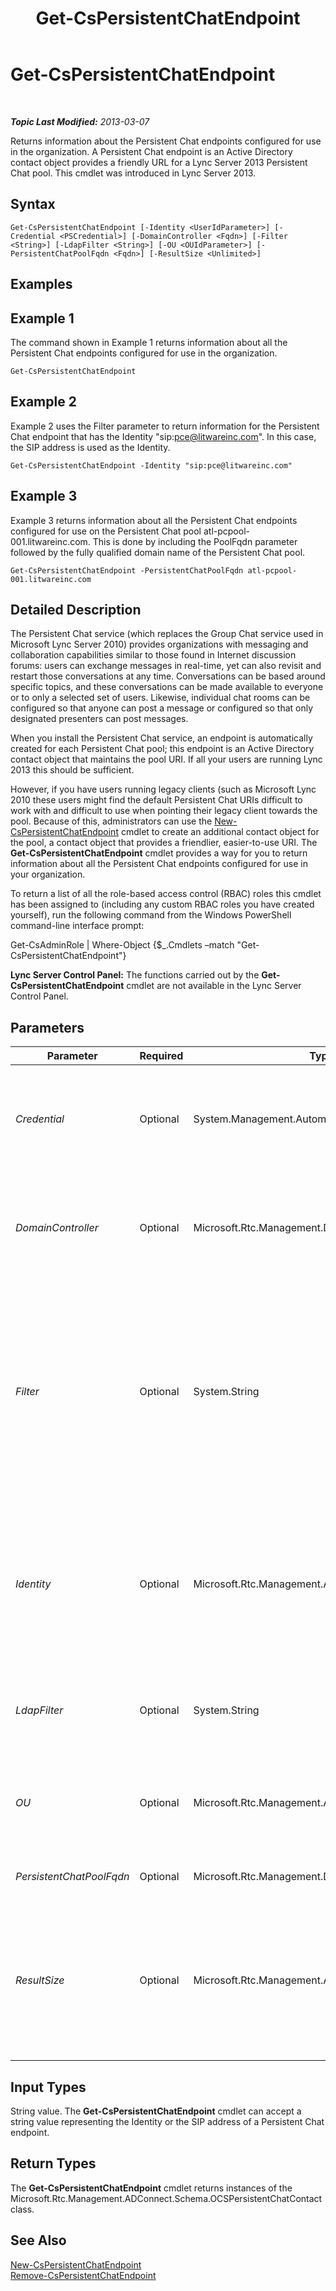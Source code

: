 ﻿---
title: Get-CsPersistentChatEndpoint
TOCTitle: Get-CsPersistentChatEndpoint
ms:assetid: 2c37edd6-6892-4b2d-8586-6f59ab668d4b
ms:mtpsurl: https://technet.microsoft.com/en-us/library/JJ204764(v=OCS.15)
ms:contentKeyID: 48183706
ms.date: 07/23/2014
mtps_version: v=OCS.15
---

<div data-xmlns="http://www.w3.org/1999/xhtml">

<div class="topic" data-xmlns="http://www.w3.org/1999/xhtml" data-msxsl="urn:schemas-microsoft-com:xslt" data-cs="http://msdn.microsoft.com/en-us/">

<div data-asp="http://msdn2.microsoft.com/asp">

# Get-CsPersistentChatEndpoint

</div>

<div id="mainSection">

<div id="mainBody">

<span> </span>

_**Topic Last Modified:** 2013-03-07_

Returns information about the Persistent Chat endpoints configured for use in the organization. A Persistent Chat endpoint is an Active Directory contact object provides a friendly URL for a Lync Server 2013 Persistent Chat pool. This cmdlet was introduced in Lync Server 2013.

<div>

## Syntax

    Get-CsPersistentChatEndpoint [-Identity <UserIdParameter>] [-Credential <PSCredential>] [-DomainController <Fqdn>] [-Filter <String>] [-LdapFilter <String>] [-OU <OUIdParameter>] [-PersistentChatPoolFqdn <Fqdn>] [-ResultSize <Unlimited>]

</div>

<span id="Examples"></span>

<div>

## Examples

<div>

## Example 1

The command shown in Example 1 returns information about all the Persistent Chat endpoints configured for use in the organization.

    Get-CsPersistentChatEndpoint

</div>

<div>

## Example 2

Example 2 uses the Filter parameter to return information for the Persistent Chat endpoint that has the Identity "sip:pce@litwareinc.com". In this case, the SIP address is used as the Identity.

    Get-CsPersistentChatEndpoint -Identity "sip:pce@litwareinc.com"

</div>

<div>

## Example 3

Example 3 returns information about all the Persistent Chat endpoints configured for use on the Persistent Chat pool atl-pcpool-001.litwareinc.com. This is done by including the PoolFqdn parameter followed by the fully qualified domain name of the Persistent Chat pool.

    Get-CsPersistentChatEndpoint -PersistentChatPoolFqdn atl-pcpool-001.litwareinc.com

</div>

</div>

<span id="DetailedDescription"></span>

<div>

## Detailed Description

The Persistent Chat service (which replaces the Group Chat service used in Microsoft Lync Server 2010) provides organizations with messaging and collaboration capabilities similar to those found in Internet discussion forums: users can exchange messages in real-time, yet can also revisit and restart those conversations at any time. Conversations can be based around specific topics, and these conversations can be made available to everyone or to only a selected set of users. Likewise, individual chat rooms can be configured so that anyone can post a message or configured so that only designated presenters can post messages.

When you install the Persistent Chat service, an endpoint is automatically created for each Persistent Chat pool; this endpoint is an Active Directory contact object that maintains the pool URI. If all your users are running Lync 2013 this should be sufficient.

However, if you have users running legacy clients (such as Microsoft Lync 2010 these users might find the default Persistent Chat URIs difficult to work with and difficult to use when pointing their legacy client towards the pool. Because of this, administrators can use the [New-CsPersistentChatEndpoint](new-cspersistentchatendpoint.md) cmdlet to create an additional contact object for the pool, a contact object that provides a friendlier, easier-to-use URI. The **Get-CsPersistentChatEndpoint** cmdlet provides a way for you to return information about all the Persistent Chat endpoints configured for use in your organization.

To return a list of all the role-based access control (RBAC) roles this cmdlet has been assigned to (including any custom RBAC roles you have created yourself), run the following command from the Windows PowerShell command-line interface prompt:

Get-CsAdminRole | Where-Object {$\_.Cmdlets –match "Get-CsPersistentChatEndpoint"}

**Lync Server Control Panel:** The functions carried out by the **Get-CsPersistentChatEndpoint** cmdlet are not available in the Lync Server Control Panel.

</div>

<div>

## Parameters


<table>
<colgroup>
<col style="width: 25%" />
<col style="width: 25%" />
<col style="width: 25%" />
<col style="width: 25%" />
</colgroup>
<thead>
<tr class="header">
<th>Parameter</th>
<th>Required</th>
<th>Type</th>
<th>Description</th>
</tr>
</thead>
<tbody>
<tr class="odd">
<td><p><em>Credential</em></p></td>
<td><p>Optional</p></td>
<td><p>System.Management.Automation.PSCredential</p></td>
<td><p>Enables you to run the <strong>Get-CsPersistentChatEndpoint</strong> cmdlet under alternate credentials. This might be required if the account you used to log on to Windows does not have the necessary privileges required to work with user objects.</p>
<p>To use the Credential parameter you must first create a PSCredential object by using the <strong>Get-Credential</strong> cmdlet.</p></td>
</tr>
<tr class="even">
<td><p><em>DomainController</em></p></td>
<td><p>Optional</p></td>
<td><p>Microsoft.Rtc.Management.Deploy.Fqdn</p></td>
<td><p>Enables you to connect to the specified domain controller in order to retrieve user information. To connect to a particular domain controller, include the DomainController parameter followed by the fully qualified domain name (FQDN). For example:</p>
<p>-DomainController &quot;atl-dc-001.litwareinc.com&quot;</p></td>
</tr>
<tr class="odd">
<td><p><em>Filter</em></p></td>
<td><p>Optional</p></td>
<td><p>System.String</p></td>
<td><p>Enables you to limit the returned data by filtering on Lync Server-specific attributes. For example, you can limit returned data to Persistent Chat endpoints that have been assigned a specific voice policy, or endpoints have not been assigned a specific voice policy.</p>
<p>The Filter parameter uses the same Windows PowerShell filtering syntax that is used by the <strong>Where-Object</strong> cmdlet. For example, a filter that returns only endpoints that have been assigned a per-user conferencing policy would look like this, with ConferencingPolicy representing the Active Directory attribute, -ne representing the comparison operator (not equal to), and $Null (a built-in Windows PowerShell variable) representing the filter value:</p>
<p>-Filter {ConferencingPolicy -ne $Null}</p></td>
</tr>
<tr class="even">
<td><p><em>Identity</em></p></td>
<td><p>Optional</p></td>
<td><p>Microsoft.Rtc.Management.AD.UserIdParameter</p></td>
<td><p>Unique identifier for the Persistent Chat endpoint to be returned. Endpoint Identities are typically specified using the endpoint's SIP address or display name; for example:</p>
<p>-Identity &quot;sip:pcEndpoint1@litwareinc.com&quot;</p>
<p>However, you can also use the full Identity of the endpoint; for example:</p>
<p>-Identity &quot;CN={33e5014b-dcba-46b5-9bf7-48f4d5fca69d}, CN=Application Contacts,CN=RTC Service,CN=Services,CN=Configuration,DC=litwareinc,DC=com&quot;</p></td>
</tr>
<tr class="odd">
<td><p><em>LdapFilter</em></p></td>
<td><p>Optional</p></td>
<td><p>System.String</p></td>
<td><p>Enables you to limit the returned data by filtering on generic Active Directory attributes (that is, attributes that are not specific to Lync Server). Because Persistent Chat endpoints have very few non-Lync Server attributes this parameter is of minimal value.</p></td>
</tr>
<tr class="even">
<td><p><em>OU</em></p></td>
<td><p>Optional</p></td>
<td><p>Microsoft.Rtc.Management.AD.OUIdParameter</p></td>
<td><p>Enables you to return information about user accounts in a specific organizational unit (OU) or container. Because new Persistent Chat endpoints are all created in the same Active Directory container (ApplicationContacts/RTC Service/Services/Configuration) this parameter is of minimal value.</p></td>
</tr>
<tr class="odd">
<td><p><em>PersistentChatPoolFqdn</em></p></td>
<td><p>Optional</p></td>
<td><p>Microsoft.Rtc.Management.Deploy.Fqdn</p></td>
<td><p>Fully qualified domain name of the Persistent Chat pool associated with the Persistent Chat endpoint.</p></td>
</tr>
<tr class="even">
<td><p><em>ResultSize</em></p></td>
<td><p>Optional</p></td>
<td><p>Microsoft.Rtc.Management.ADConnect.Core.Unlimited</p></td>
<td><p>Enables you to limit the number of records returned by the cmdlet. For example, to return seven contacts (regardless of the number of users that are in your forest) include the ResultSize parameter and set the parameter value to 7. Note that there is no way to guarantee which seven users will be returned.</p>
<p>The result size can be set to any whole number between 0 and 2147483647, inclusive. If set to 0 the command will run, but no data will be returned. If you set the ResultSize to 7 but you have only three contacts in your forest, the command will return those three contacts, and then complete without error.</p></td>
</tr>
</tbody>
</table>


</div>

<span id="InputTypes"></span>

<div>

## Input Types

String value. The **Get-CsPersistentChatEndpoint** cmdlet can accept a string value representing the Identity or the SIP address of a Persistent Chat endpoint.

</div>

<span id="ReturnTypes"></span>

<div>

## Return Types

The **Get-CsPersistentChatEndpoint** cmdlet returns instances of the Microsoft.Rtc.Management.ADConnect.Schema.OCSPersistentChatContact class.

</div>

<div>

## See Also


[New-CsPersistentChatEndpoint](new-cspersistentchatendpoint.md)  
[Remove-CsPersistentChatEndpoint](remove-cspersistentchatendpoint.md)  
  

</div>

</div>

<span> </span>

</div>

</div>

</div>

